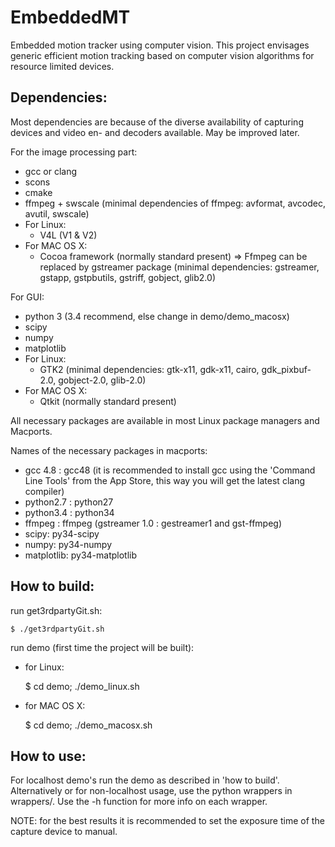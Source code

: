 EmbeddedMT
==========

Embedded motion tracker using computer vision. This project envisages generic efficient motion tracking based on computer vision algorithms for resource limited devices.

Dependencies:
-------------

Most dependencies are because of the diverse availability of capturing devices and video en- and decoders available. May be improved later.

For the image processing part:
- gcc or clang
- scons
- cmake
- ffmpeg + swscale (minimal dependencies of ffmpeg: avformat, avcodec, avutil, swscale)
- For Linux:
	- V4L (V1 & V2)
- For MAC OS X:
	- Cocoa framework (normally standard present)
=> Ffmpeg can be replaced by gstreamer package (minimal dependencies: gstreamer, gstapp, gstpbutils, gstriff, gobject, glib2.0)

For GUI:
- python 3 (3.4 recommend, else change in demo/demo\_macosx)
- scipy
- numpy
- matplotlib
- For Linux:
	- GTK2 (minimal dependencies: gtk-x11, gdk-x11, cairo, gdk\_pixbuf-2.0, gobject-2.0, glib-2.0)
- For MAC OS X:
 	- Qtkit (normally standard present)

All necessary packages are available in most Linux package managers and Macports.

Names of the necessary packages in macports:
- gcc 4.8 : gcc48 (it is recommended to install gcc using the 'Command Line Tools' from the App Store, this way you will get the latest clang compiler)
- python2.7 : python27
- python3.4 : python34
- ffmpeg : ffmpeg (gstreamer 1.0 : gestreamer1 and gst-ffmpeg)
- scipy: py34-scipy
- numpy: py34-numpy
- matplotlib: py34-matplotlib

How to build:
-------------
run get3rdpartyGit.sh:	

	$ ./get3rdpartyGit.sh

run demo (first time the project will be built):
- for Linux:	

	$ cd demo; ./demo_linux.sh
		
- for MAC OS X:	

	$ cd demo; ./demo_macosx.sh

How to use:
-----------
For localhost demo's run the demo as described in 'how to build'. Alternatively or for non-localhost usage, use the python wrappers in wrappers/. Use the -h function for more info on each wrapper.

NOTE: for the best results it is recommended to set the exposure time of the capture device to manual.
